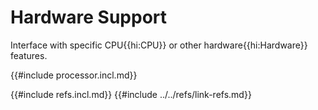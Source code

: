 # Hardware Support

Interface with specific CPU{{hi:CPU}} or other hardware{{hi:Hardware}} features.

{{#include processor.incl.md}}

{{#include refs.incl.md}}
{{#include ../../refs/link-refs.md}}

<div class="hidden">
</div>
